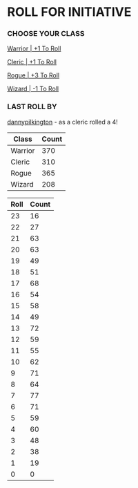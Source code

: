 # ROLL FOR INITIATIVE
### CHOOSE YOUR CLASS

[Warrior | +1 To Roll](https://github.com/benjaminsampica/benjaminsampica/issues/new?title=roll%7Cwarrior&body=Just+click+%27Submit+new+issue%27.)

[Cleric | +1 To Roll](https://github.com/benjaminsampica/benjaminsampica/issues/new?title=roll%7Ccleric&body=Just+click+%27Submit+new+issue%27.)

[Rogue | +3 To Roll](https://github.com/benjaminsampica/benjaminsampica/issues/new?title=roll%7Crogue&body=Just+click+%27Submit+new+issue%27.)

[Wizard | -1 To Roll](https://github.com/benjaminsampica/benjaminsampica/issues/new?title=roll%7Cwizard&body=Just+click+%27Submit+new+issue%27.)
### LAST ROLL BY
[dannypilkington](https://www.github.com/dannypilkington) - as a cleric rolled a 4!

|Class|Count|
|-|-|
|Warrior|370|
|Cleric|310|
|Rogue|365|
|Wizard|208|

|Roll|Count|
|-|-|
|23|16
|22|27
|21|63
|20|63
|19|49
|18|51
|17|68
|16|54
|15|58
|14|49
|13|72
|12|59
|11|55
|10|62
|9|71
|8|64
|7|77
|6|71
|5|59
|4|60
|3|48
|2|38
|1|19
|0|0
